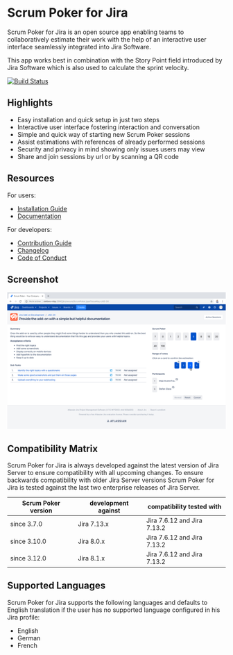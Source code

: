# Scrum Poker for Jira

Scrum Poker for Jira is an open source app enabling teams to collaboratively estimate their work with the help of an interactive user interface seamlessly integrated into Jira Software.

This app works best in combination with the Story Point field introduced by Jira Software which is also used to calculate the sprint velocity.
        
[![Build Status](https://travis-ci.org/codescape/jira-scrum-poker.svg?branch=master)](https://travis-ci.org/codescape/jira-scrum-poker)

## Highlights

* Easy installation and quick setup in just two steps
* Interactive user interface fostering interaction and conversation
* Simple and quick way of starting new Scrum Poker sessions
* Assist estimations with references of already performed sessions
* Security and privacy in mind showing only issues users may view
* Share and join sessions by url or by scanning a QR code 

## Resources

For users:

* [Installation Guide](http://jira-scrum-poker.codescape.de/scrum-poker-installation)
* [Documentation](http://jira-scrum-poker.codescape.de)

For developers:

* [Contribution Guide](https://github.com/codescape/jira-scrum-poker/blob/master/contributing.md)
* [Changelog](https://github.com/codescape/jira-scrum-poker/blob/master/docs/changelog.md)
* [Code of Conduct](https://github.com/codescape/jira-scrum-poker/blob/master/code_of_conduct.md)

## Screenshot

![Screenshot of a Scrum Poker session](/docs/images/participate-in-scrum-poker-session-reveal-estimates.png)

## Compatibility Matrix

Scrum Poker for Jira is always developed against the latest version of Jira Server to ensure compatibility with all upcoming changes.
To ensure backwards compatibility with older Jira Server versions Scrum Poker for Jira is tested against the last two enterprise releases of Jira Server.

| Scrum Poker version | development against | compatibility tested with   |
|---------------------|---------------------|-----------------------------|
| since 3.7.0         | Jira 7.13.x         | Jira 7.6.12 and Jira 7.13.2 |
| since 3.10.0        | Jira 8.0.x          | Jira 7.6.12 and Jira 7.13.2 |
| since 3.12.0        | Jira 8.1.x          | Jira 7.6.12 and Jira 7.13.2 |

## Supported Languages

Scrum Poker for Jira supports the following languages and defaults to English translation if the user has no supported language configured in his Jira profile:

* English
* German
* French
